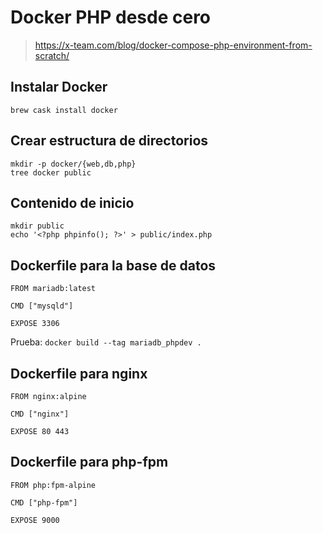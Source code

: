# Docker PHP desde cero

> https://x-team.com/blog/docker-compose-php-environment-from-scratch/

## Instalar Docker

    brew cask install docker

## Crear estructura de directorios

    mkdir -p docker/{web,db,php}
    tree docker public

## Contenido de inicio

    mkdir public
    echo '<?php phpinfo(); ?>' > public/index.php

## Dockerfile para la base de datos

```docker
FROM mariadb:latest

CMD ["mysqld"]

EXPOSE 3306

```

Prueba: `docker build --tag mariadb_phpdev .`


## Dockerfile para nginx

```docker
FROM nginx:alpine

CMD ["nginx"]

EXPOSE 80 443

```

## Dockerfile para php-fpm

```docker
FROM php:fpm-alpine

CMD ["php-fpm"]

EXPOSE 9000
```

